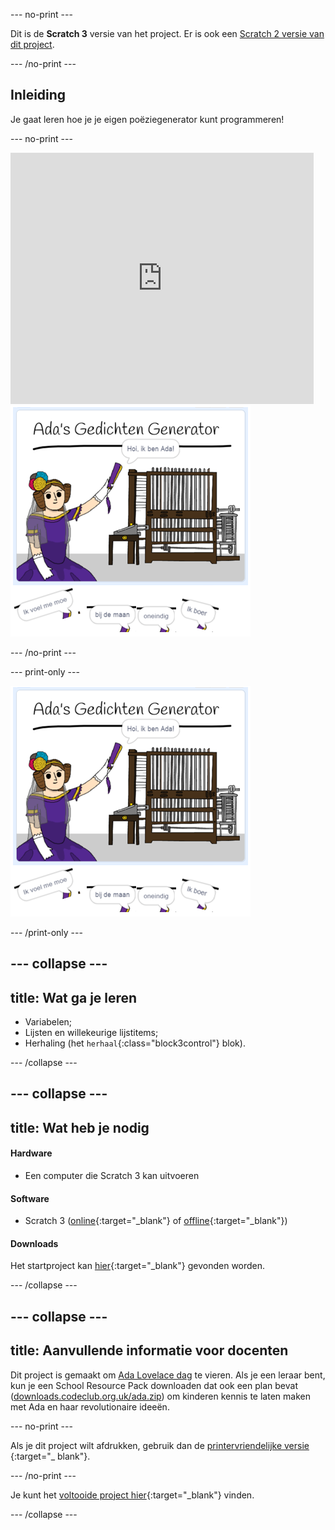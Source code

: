 \--- no-print \---

Dit is de **Scratch 3** versie van het project. Er is ook een [Scratch 2 versie van dit project](https://projects.raspberrypi.org/en/projects/poetry-generator-scratch2).

\--- /no-print \---

## Inleiding

Je gaat leren hoe je je eigen poëziegenerator kunt programmeren!

\--- no-print \---

<div class="scratch-preview">
  <iframe allowtransparency="true" width="485" height="402" src="https://scratch.mit.edu/projects/embed/77844926/?autostart=false" frameborder="0" scrolling="no"></iframe>
  <img src="images/poetry-final.png">
</div>

\--- /no-print \---

\--- print-only \---

![game schermafbeelding](images/poetry-final.png)

\--- /print-only \---

## \--- collapse \---

## title: Wat ga je leren

+ Variabelen;
+ Lijsten en willekeurige lijstitems;
+ Herhaling (het `herhaal`{:class="block3control"} blok).

\--- /collapse \---

## \--- collapse \---

## title: Wat heb je nodig

#### Hardware

+ Een computer die Scratch 3 kan uitvoeren

#### Software

+ Scratch 3 ([online](https://rpf.io/scratchon){:target="_blank"} of [offline](https://rpf.io/scratchoff){:target="_blank"})

#### Downloads

Het startproject kan [hier](https://rpf.io/p/nl-NL/poetry-generator-go){:target="_blank"} gevonden worden.

\--- /collapse \---

## \--- collapse \---

## title: Aanvullende informatie voor docenten

Dit project is gemaakt om [Ada Lovelace dag](https://findingada.com) te vieren. Als je een leraar bent, kun je een School Resource Pack downloaden dat ook een plan bevat ([downloads.codeclub.org.uk/ada.zip](http://downloads.codeclub.org.uk/ada.zip)) om kinderen kennis te laten maken met Ada en haar revolutionaire ideeën.

\--- no-print \---

Als je dit project wilt afdrukken, gebruik dan de [printervriendelijke versie](https://projects.raspberrypi.org/en/projects/poetry-generator/print) {:target="_ blank"}.

\--- /no-print \---

Je kunt het [voltooide project hier](https://rpf.io/p/nl-NL/poetry-generator-get){:target="_blank"} vinden.

\--- /collapse \---